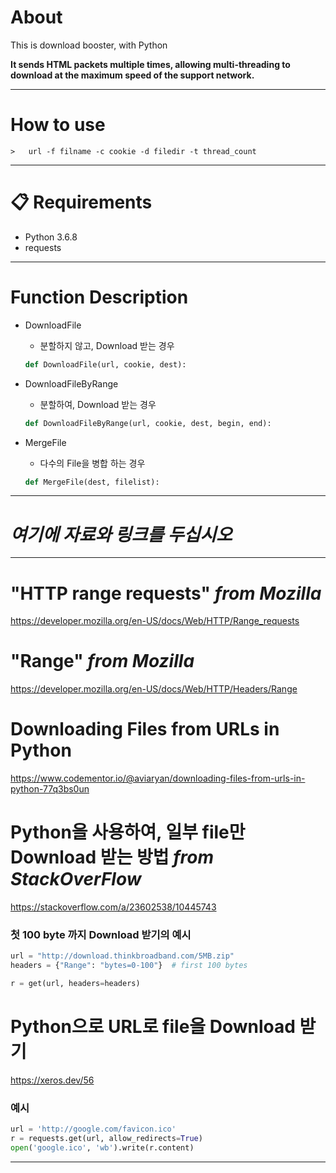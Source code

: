 # About
This is download booster, with Python

**It sends HTML packets multiple times, allowing multi-threading to download at the maximum speed of the support network.**

---

# How to use
```Command
>   url -f filname -c cookie -d filedir -t thread_count
```
---

# **📋 Requirements**

- Python 3.6.8
- requests

---

# Function Description

- DownloadFile
    - 분할하지 않고, Download 받는 경우
    ```python
    def DownloadFile(url, cookie, dest):
    ```

- DownloadFileByRange
    - 분할하여, Download 받는 경우
    ```python
    def DownloadFileByRange(url, cookie, dest, begin, end):
    ```

- MergeFile
    - 다수의 File을 병합 하는 경우
    ```python
    def MergeFile(dest, filelist):
    ```

---

# ***여기에 자료와 링크를 두십시오***

---

# "HTTP range requests" *from Mozilla*
https://developer.mozilla.org/en-US/docs/Web/HTTP/Range_requests

# "Range" *from Mozilla*
https://developer.mozilla.org/en-US/docs/Web/HTTP/Headers/Range

# Downloading Files from URLs in Python
https://www.codementor.io/@aviaryan/downloading-files-from-urls-in-python-77q3bs0un

# Python을 사용하여, 일부 file만 Download 받는 방법 *from StackOverFlow*
https://stackoverflow.com/a/23602538/10445743


### 첫 100 byte 까지 Download 받기의 예시
```python
url = "http://download.thinkbroadband.com/5MB.zip"
headers = {"Range": "bytes=0-100"}  # first 100 bytes

r = get(url, headers=headers)
```

# Python으로 URL로 file을 Download 받기
https://xeros.dev/56

### 예시
```python
url = 'http://google.com/favicon.ico'
r = requests.get(url, allow_redirects=True)
open('google.ico', 'wb').write(r.content)
```

---
